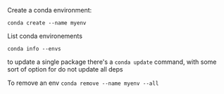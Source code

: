 Create a conda environment:

```conda create --name myenv```

List conda environements

```conda info --envs```

to update a single package there's a `conda update` command, with some sort of option for do not update all deps


To remove an env
```conda remove --name myenv --all```
